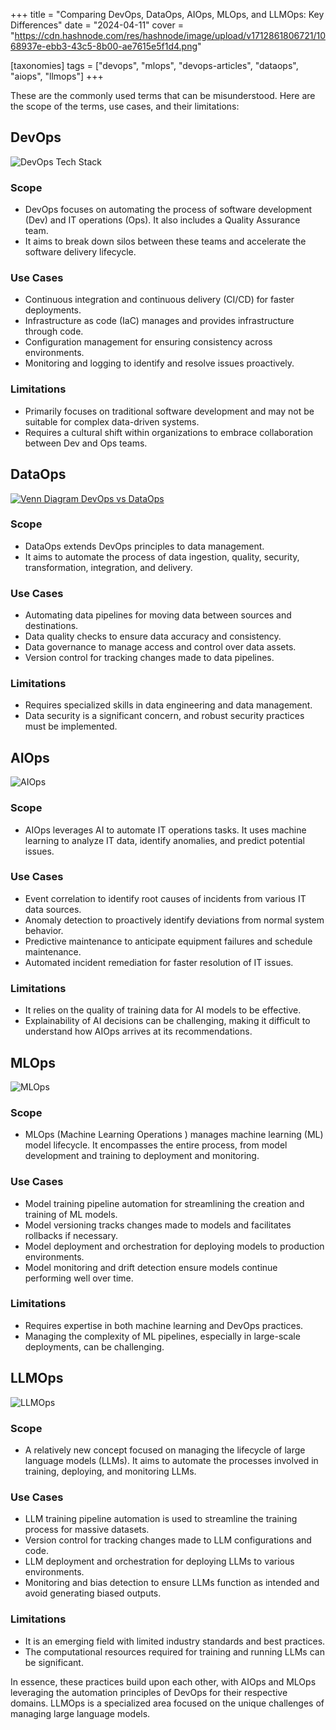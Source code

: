 +++
title = "Comparing DevOps, DataOps, AIOps, MLOps, and LLMOps: Key Differences"
date = "2024-04-11"
cover = "https://cdn.hashnode.com/res/hashnode/image/upload/v1712861806721/1068937e-ebb3-43c5-8b00-ae7615e5f1d4.png"

[taxonomies]
tags = ["devops", "mlops", "devops-articles", "dataops", "aiops", "llmops"]
+++

These are the commonly used terms that can be misunderstood. Here are the scope of the terms, use cases, and their limitations:

## DevOps

![DevOps Tech Stack](https://substackcdn.com/image/fetch/w_2912,c_limit,f_auto,q_auto:good,fl_progressive:steep/https%3A%2F%2Fsubstack-post-media.s3.amazonaws.com%2Fpublic%2Fimages%2F3c17237c-1baa-4849-8630-af4400281db7_3777x2859.png)

### Scope

- DevOps focuses on automating the process of software development (Dev) and IT operations (Ops). It also includes a Quality Assurance team.
- It aims to break down silos between these teams and accelerate the software delivery lifecycle.

### Use Cases

- Continuous integration and continuous delivery (CI/CD) for faster deployments.
- Infrastructure as code (IaC) manages and provides infrastructure through code.
- Configuration management for ensuring consistency across environments.
- Monitoring and logging to identify and resolve issues proactively.

### Limitations

- Primarily focuses on traditional software development and may not be suitable for complex data-driven systems.
- Requires a cultural shift within organizations to embrace collaboration between Dev and Ops teams.

## DataOps

[![Venn Diagram DevOps vs DataOps](https://assets-global.website-files.com/605c9e03d6553a5d82976ce2/6087c71f2148c15a2de32f2b_DevOps_vs_DataOps_venn.png)](https://assets-global.website-files.com/605c9e03d6553a5d82976ce2/6087c71f2148c15a2de32f2b_DevOps_vs_DataOps_venn.png)

### Scope

- DataOps extends DevOps principles to data management.
- It aims to automate the process of data ingestion, quality, security, transformation, integration, and delivery.

### Use Cases

- Automating data pipelines for moving data between sources and destinations.
- Data quality checks to ensure data accuracy and consistency.
- Data governance to manage access and control over data assets.
- Version control for tracking changes made to data pipelines.

### **Limitations**

- Requires specialized skills in data engineering and data management.
- Data security is a significant concern, and robust security practices must be implemented.

## AIOps

![AIOps](https://soulpageit.com/wp-content/uploads/2021/07/New-Blog-Images-1-1.png)

### **Scope**

- AIOps leverages AI to automate IT operations tasks. It uses machine learning to analyze IT data, identify anomalies, and predict potential issues.

### Use Cases

- Event correlation to identify root causes of incidents from various IT data sources.
- Anomaly detection to proactively identify deviations from normal system behavior.
- Predictive maintenance to anticipate equipment failures and schedule maintenance.
- Automated incident remediation for faster resolution of IT issues.

### Limitations

- It relies on the quality of training data for AI models to be effective.
- Explainability of AI decisions can be challenging, making it difficult to understand how AIOps arrives at its recommendations.

## MLOps

![MLOps](https://blogs.nvidia.com/wp-content/uploads/2020/09/MLOps-Neal-Analytics.png)

### Scope

- MLOps (Machine Learning Operations ) manages machine learning (ML) model lifecycle. It encompasses the entire process, from model development and training to deployment and monitoring.

### Use Cases

- Model training pipeline automation for streamlining the creation and training of ML models.
- Model versioning tracks changes made to models and facilitates rollbacks if necessary.
- Model deployment and orchestration for deploying models to production environments.
- Model monitoring and drift detection ensure models continue performing well over time.

### Limitations

- Requires expertise in both machine learning and DevOps practices.
- Managing the complexity of ML pipelines, especially in large-scale deployments, can be challenging.

## LLMOps

![LLMOps](https://storage.googleapis.com/wandb-production.appspot.com/mostafaibrahim17/images/projects/37042936/e6a4bc30.png?Expires=1712865179&GoogleAccessId=gorilla-files-url-signer-man%40wandb-production.iam.gserviceaccount.com&Signature=BWwK4M0NfLnc1%2Bpj7IGJTkB91OZye32W97Q5JP%2Ff2DYJbfdzUTYhtT9ZktVPOoqT5yVD1EvmDug8wWuSCkeMPgV8mHXQ6xaB%2F3bqJXCaBjZ4HuUm2nYXp72nSzGDCX3xoBYCQetHKcQbIjO9QtblsGRBaYcAlgDq8kQUv0%2FwbvcDnngrtLhkwMvqBrZRFXBy3WB4BrLsHnOxjJLSIPI4eoUfd35BAV24NAmPw2L8lZLuXIBKplyo7ZjNjfS8Y%2F1HMWk2%2BtJqPnyZgP%2B48k%2F6FYbcUubZiem1Myu2E9V%2BTJjknh1UcxdyyxxtW%2BkkOQR8AZbnf24fIF6Po5B%2BqM9d0g%3D%3D)

### Scope

- A relatively new concept focused on managing the lifecycle of large language models (LLMs). It aims to automate the processes involved in training, deploying, and monitoring LLMs.

### Use Cases

- LLM training pipeline automation is used to streamline the training process for massive datasets.
- Version control for tracking changes made to LLM configurations and code.
- LLM deployment and orchestration for deploying LLMs to various environments.
- Monitoring and bias detection to ensure LLMs function as intended and avoid generating biased outputs.

### Limitations

- It is an emerging field with limited industry standards and best practices.
- The computational resources required for training and running LLMs can be significant.

In essence, these practices build upon each other, with AIOps and MLOps leveraging the automation principles of DevOps for their respective domains. LLMOps is a specialized area focused on the unique challenges of managing large language models.
